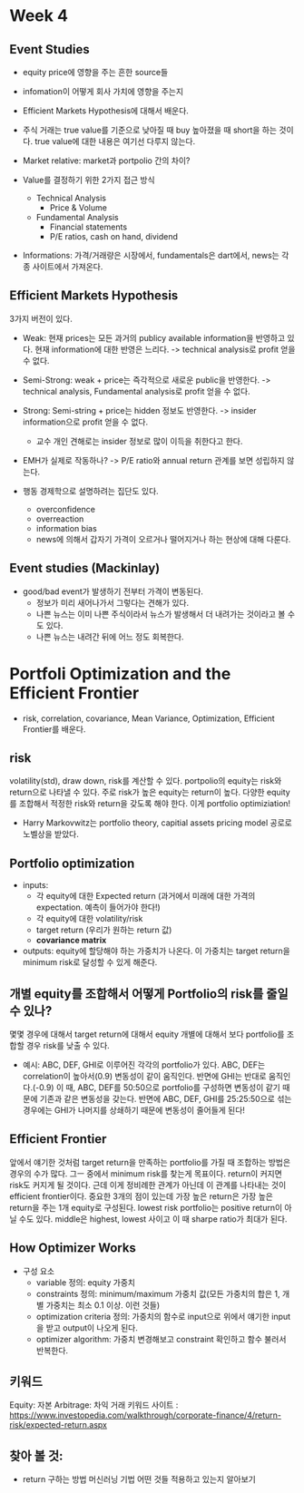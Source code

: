 # Week 4
## Event Studies
  - equity price에 영향을 주는 흔한 source들 
  - infomation이 어떻게 회사 가치에 영향을 주는지 
  - Efficient Markets Hypothesis에 대해서 배운다.
  
- 주식 거래는 true value를 기준으로 낮아질 때 buy 높아졌을 때 short을 하는 것이다. true value에 대한 내용은 여기선 다루지 않는다. 
- Market relative: market과 portpolio 간의 차이?
- Value를 결정하기 위한 2가지 접근 방식
  - Technical Analysis
    - Price & Volume
  - Fundamental Analysis
    - Financial statements
    - P/E ratios, cash on hand, dividend
- Informations: 가격/거래량은 시장에서, fundamentals은 dart에서, news는 각종 사이트에서 가져온다. 

## Efficient Markets Hypothesis
3가지 버전이 있다. 
- Weak: 현재 prices는 모든 과거의 publicy available information을 반영하고 있다. 현재 information에 대한 반영은 느리다. -> technical analysis로 profit 얻을 수 없다. 
- Semi-Strong: weak + price는 즉각적으로 새로운 public을 반영한다. -> technical analysis, Fundamental analysis로 profit 얻을 수 없다.
- Strong: Semi-string + price는 hidden 정보도 반영한다. -> insider information으로 profit 얻을 수 없다.
  - 교수 개인 견해로는 insider 정보로 많이 이득을 취한다고 한다. 

- EMH가 실제로 작동하나? -> P/E ratio와 annual return 관계를 보면 성립하지 않는다. 
- 행동 경제학으로 설명하려는 집단도 있다. 
  - overconfidence
  - overreaction
  - information bias 
  - news에 의해서 갑자기 가격이 오르거나 떨어지거나 하는 현상에 대해 다룬다. 


## Event studies (Mackinlay)
- good/bad event가 발생하기 전부터 가격이 변동된다.
  - 정보가 미리 새어나가서 그렇다는 견해가 있다. 
  - 나쁜 뉴스는 이미 나쁜 주식이라서 뉴스가 발생해서 더 내려가는 것이라고 볼 수도 있다. 
  - 나쁜 뉴스는 내려간 뒤에 어느 정도 회복한다. 

# Portfoli Optimization and the Efficient Frontier
- risk, correlation, covariance, Mean Variance, Optimization, Efficient Frontier를 배운다. 

## risk
volatility(std), draw down, risk를 계산할 수 있다. portpolio의 equity는 risk와 return으로 나타낼 수 있다. 
주로 risk가 높은 equity는 return이 높다. 다양한 equity를 조합해서 적정한 risk와 return을 갖도록 해야 한다. 
이게 portfolio optimiziation! 
- Harry Markovwitz는 portfolio theory, capitial assets pricing model 공로로 노벨상을 받았다. 

## Portfolio optimization
- inputs: 
  - 각 equity에 대한 Expected return (과거에서 미래에 대한 가격의 expectation. 예측이 들어가야 한다!)
  - 각 equity에 대한 volatility/risk
  - target return (우리가 원하는 return 값) 
  - **covariance matrix**
- outputs: equity에 할당해야 하는 가중치가 나온다. 이 가중치는 target return을 minimum risk로 달성할 수 있게 해준다. 


## 개별 equity를 조합해서 어떻게 Portfolio의 risk를 줄일 수 있나?
몇몇 경우에 대해서 target return에 대해서 equity 개별에 대해서 보다 portfolio를 조합할 경우 risk를 낮출 수 있다. 
- 예시: ABC, DEF, GHI로 이루어진 각각의 portfolio가 있다. ABC, DEF는 correlation이 높아서(0.9) 변동성이 같이 움직인다. 반면에 GHI는 반대로 움직인다.(-0.9) 이 때, ABC, DEF를 50:50으로 portfolio를 구성하면 변동성이 같기 때문에 기존과 같은 변동성을 갖는다. 반면에 ABC, DEF, GHI를 25:25:50으로 섞는 경우에는 GHI가 나머지를 상쇄하기 때문에 변동성이 줄어들게 된다! 

## Efficient Frontier
앞에서 얘기한 것처럼 target return을 만족하는 portfolio를 가질 때 조합하는 방법은 경우의 수가 많다. 그ㅡ 중에서 minimum risk를 찾는게 목표이다. return이 커지면 risk도 커지게 될 것이다. 근데 이게 정비례한 관계가 아닌데 이 관계를 나타내는 것이 efficient frontier이다. 중요한 3개의 점이 있는데 가장 높은 return은 가장 높은 return을 주는 1개 equity로 구성된다. lowest risk portfolio는 positive return이 아닐 수도 있다. middle은 highest, lowest 사이고 이 때 sharpe ratio가 최대가 된다. 

## How Optimizer Works
- 구성 요소
  - variable 정의: equity 가중치
  - constraints 정의: minimum/maximum 가중치 값(모든 가중치의 합은 1, 개별 가중치는 최소 0.1 이상. 이런 것들)
  - optimization criteria 정의: 가중치의 함수로 input으로 위에서 얘기한 input을 받고 output이 나오게 된다. 
  - optimizer algorithm: 가중치 변경해보고 constraint 확인하고 함수 불러서 반복한다. 


## 키워드
Equity: 자본
Arbitrage: 차익 거래 
키워드 사이트 : https://www.investopedia.com/walkthrough/corporate-finance/4/return-risk/expected-return.aspx
## 찾아 볼 것:
  - return 구하는 방법 머신러닝 기법 어떤 것들 적용하고 있는지 알아보기 


